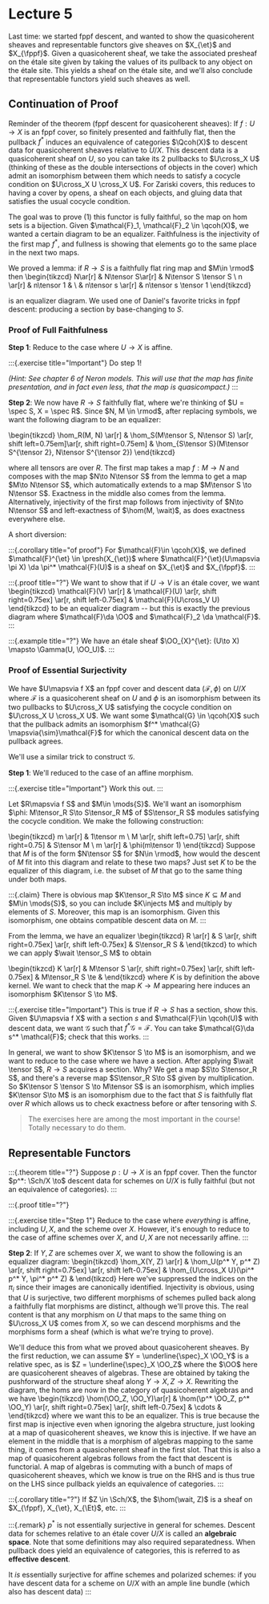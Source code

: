 # Lecture 5

Last time: we started fppf descent, and wanted to show the quasicoherent sheaves and representable functors give sheaves on $X_{\et}$ and $X_{\fppf}$.
Given a quasicoherent sheaf, we take the associated presheaf on the étale site given by taking the values of its pullback to any object on the étale site.
This yields a sheaf on the étale site, and we'll also conclude that representable functors yield such sheaves as well.

## Continuation of Proof

Reminder of the theorem (fppf descent for quasicoherent sheaves):
If $f:U\to X$ is an fppf cover, so finitely presented and faithfully flat, then the pullback $f^*$ induces an equivalence of categories $\Qcoh(X)$ to descent data for quasicoherent sheaves relative to $U/X$.
This descent data is a quasicoherent sheaf on $U$, so you can take its 2 pullbacks to $U\cross_X U$ (thinking of these as the double intersections of objects in the cover) which admit an isomorphism between them which needs to satisfy a cocycle condition on $U\cross_X U \cross_X U$.
For Zariski covers, this reduces to having a cover by opens, a sheaf on each objects, and gluing data that satisfies the usual cocycle condition.

The goal was to prove (1) this functor is fully faithful, so the map on hom sets is a bijection.
Given $\mathcal{F}_1, \mathcal{F}_2 \in \qcoh(X)$, we wanted a certain diagram to be an equalizer.
Faithfulness is the injectivity of the first map $f^*$, and fullness is showing that elements go to the same place in the next two maps.

We proved a lemma: if $R\to S$ is a faithfully flat ring map and $M\in \rmod$ then 
\begin{tikzcd}
N\ar[r] & N\tensor S\ar[r] & N\tensor S \tensor S \\
n \ar[r] & n\tensor 1 & \\
 & n\tensor s \ar[r] & n\tensor s \tensor 1
\end{tikzcd}

is an equalizer diagram.
We used one of Daniel's favorite tricks in fppf descent: producing a section by base-changing to $S$.

### Proof of Full Faithfulness

**Step 1**: 
Reduce to the case where $U\to X$ is affine.

:::{.exercise title="Important"}
Do step 1!

*(Hint: See chapter 6 of Neron models.
This will use that the map has finite presentation, and in fact even less, that the map is quasicompact.)*
:::

**Step 2**:
We now have $R\to S$ faithfully flat, where we're thinking of $U = \spec S, X = \spec R$.
Since $N, M \in \rmod$, after replacing symbols, we want the following diagram to be an equalizer:

\begin{tikzcd}
\hom_R(M, N) \ar[r] &
\hom_S(M\tensor S, N\tensor S) \ar[r, shift left=0.75em]\ar[r, shift right=0.75em] &
\hom_{S\tensor S}(M\tensor S^{\tensor 2}, N\tensor S^{\tensor 2})
\end{tikzcd}

where all tensors are over $R$.
The first map takes a map $f:M\to N$ and composes with the map $N\to N\tensor S$ from the lemma to get a map $M\to N\tensor S$, which automatically extends to a map $M\tensor S \to N\tensor S$.
Exactness in the middle also comes from the lemma.
Alternatively, injectivity of the first map follows from injectivity of $N\to N\tensor S$ and left-exactness of $\hom(M, \wait)$, as does exactness everywhere else.

A short diversion:

:::{.corollary title="of proof"}
For $\mathcal{F}\in \qcoh(X)$, we defined $\mathcal{F}^{\et} \in \presh(X_{\et})$ where $\mathcal{F}^{\et}(U\mapsvia \pi X) \da \pi^* \mathcal{F}(U)$ is a sheaf on $X_{\et}$ and $X_{\fppf}$.
:::

:::{.proof title="?"}
We want to show that if $U\to V$ is an étale cover, we want 
\begin{tikzcd}
\mathcal{F}(V) \ar[r] &
\mathcal{F}(U) \ar[r, shift right=0.75ex] \ar[r, shift left-0.75ex] &
\mathcal{F}(U\cross_V U) 
\end{tikzcd}
to be an equalizer diagram -- but this is exactly the previous diagram where $\mathcal{F}\da \OO$ and $\mathcal{F}_2 \da \mathcal{F}$.
:::

:::{.example title="?"}
We have an étale sheaf $\OO_{X}^{\et}: (U\to X) \mapsto \Gamma(U, \OO_U)$.
:::

### Proof of Essential Surjectivity

We have $U\mapsvia f X$ an fppf cover and descent data $(\mathcal{F}, \phi)$ on $U/X$ where $\mathcal{F}$ is a quasicoherent sheaf on $U$ and $\phi$ is an isomorphism between its two pullbacks to $U\cross_X  U$ satisfying the cocycle condition on $U\cross_X U \cross_X U$.
We want some $\mathcal{G} \in \qcoh(X)$ such that the pullback admits an isomorphism $f^* \mathcal{G} \mapsvia{\sim}\mathcal{F}$ for which the canonical descent data on the pullback agrees.

We'll use a similar trick to construct $\mathcal{G}$.

**Step 1**:
We'll reduced to the case of an affine morphism.

:::{.exercise title="Important"}
Work this out.
:::

Let $R\mapsvia f S$ and $M\in \mods{S}$.
We'll want an isomorphism $\phi: M\tensor_R S\to S\tensor_R M$ of $S\tensor_R S$ modules satisfying the cocycle condition.
We make the following construction:

\begin{tikzcd}
m \ar[r] & 1\tensor m \\
M \ar[r, shift left=0.75] \ar[r, shift right=0.75] & S\tensor M \\
m \ar[r] & \phi(m\tensor 1)
\end{tikzcd}
Suppose that $M$ is of the form $N\tensor S$ for $N\in \rmod$, how would the descent of $M$ fit into this diagram and relate to these two maps?
Just set $K$ to be the equalizer of this diagram, i.e. the subset of $M$ that go to the same thing under both maps.

:::{.claim}
There is obvious map $K\tensor_R S\to M$ since $K \subseteq M$ and $M\in \mods{S}$, so you can include $K\injects M$ and multiply by elements of $S$.
Moreover, this map is an isomorphism.
Given this isomorphism, one obtains compatible descent data on $M$.
:::

From the lemma, we have an equalizer
\begin{tikzcd}
R \ar[r] &
S \ar[r, shift right=0.75ex] \ar[r, shift left-0.75ex] &
S\tensor_R S &
\end{tikzcd}
to which we can apply $\wait \tensor_S M$ to obtain

\begin{tikzcd}
K \ar[r] &
M\tensor S \ar[r, shift right=0.75ex] \ar[r, shift left-0.75ex] &
M\tensor_R S \te &
\end{tikzcd}
where $K$ is by definition the above kernel.
We want to check that the map $K\to M$ appearing here induces an isomorphism $K\tensor S \to M$.


:::{.exercise title="Important"}
This is true if $R\to S$ has a section, show this.
Given $U\mapsvia f X$ with a section $s$ and $\mathcal{F}\in \qcoh(U)$ with descent data, we want $\mathcal{G}$ such that $f^* \mathcal{G} = \mathcal{F}$.
You can take $\mathcal{G}\da s^* \mathcal{F}$; check that this works.
:::

In general, we want to show $K\tensor S \to M$ is an isomorphism, and we want to reduce to the case where we have a section.
After applying $\wait \tensor S$, $R\to S$ acquires a section.
Why? 
We get a map $S\to S\tensor_R S$, and there's a reverse map $S\tensor_R S\to S$ given by multiplication.
So $K\tensor S \tensor S \to M\tensor S$ is an isomorphism, which implies $K\tensor S\to M$ is an isomorphism due to the fact that $S$ is faithfully flat over $R$ which allows us to check exactness before or after tensoring with $S$.

> The exercises here are among the most important in the course! 
  Totally necessary to do them.

## Representable Functors


:::{.theorem title="?"}
Suppose $p:U\to X$ is an fppf cover.
Then the functor $p^*: \Sch/X \to$ descent data for schemes on $U/X$ is fully faithful (but not an equivalence of categories).
:::

:::{.proof title="?"}

:::{.exercise title="Step 1"}
Reduce to the case where *everything* is affine, including $U, X$, and the scheme over $X$.
However, it's enough to reduce to the case of affine schemes over $X$, and $U, X$ are not necessarily affine.
:::

**Step 2**:
If $Y,Z$ are schemes over $X$, we want to show the following is an equalizer diagram:
\begin{tikzcd}
\hom_X(Y, Z) \ar[r] &
\hom_U(p^* Y, p^* Z) \ar[r, shift right=0.75ex] \ar[r, shift left-0.75ex] &
\hom_{U\cross_X U}(\pi^* p^* Y, \pi^* p^* Z) &
\end{tikzcd}
Here we've suppressed the indices on the $\pi_i$ since their images are canonically identified.
Injectivity is obvious, using that $U$ is surjective, two different morphisms of schemes pulled back along a faithfully flat morphisms are distinct, although we'll prove this.
The real content is that any morphism on $U$ that maps to the same thing on $U\cross_X U$ comes from $X$, so we can descend morphisms and the morphisms form a sheaf (which is what we're trying to prove).

We'll deduce this from what we proved about quasicoherent sheaves.
By the first reduction, we can assume $Y = \underline{\spec}_X \OO_Y$ is a relative spec, as is $Z = \underline{\spec}_X \OO_Z$ where the $\OO$ here are quasicoherent sheaves of algebras.
These are obtained by taking the pushforward of the structure sheaf along $Y\to X, Z\to X$.
Rewriting the diagram, the homs are now in the category of quasicoherent algebras and we have
\begin{tikzcd}
 \hom(\OO_Z, \OO_Y)\ar[r] &
 \hom(\p^* \OO_Z, p^* \OO_Y) \ar[r, shift right=0.75ex] \ar[r, shift left-0.75ex] &
 \cdots &
\end{tikzcd}
where we want this to be an equalizer.
This is true because the first map is injective even when ignoring the algebra structure, just looking at a map of quasicoherent sheaves, we know this is injective.
If we have an element in the middle that is a morphism of algebras mapping to the same thing, it comes from a quasicoherent sheaf in the first slot.
That this is also a map of quasicoherent algebras follows from the fact that descent is functorial.
A map of algebras is commuting with a bunch of maps of quasicoherent sheaves, which we know is true on the RHS and is thus true on the LHS since pullback yields an equivalence of categories.
:::

:::{.corollary title="?"}
If $Z \in \Sch/X$, the $\hom(\wait, Z)$ is a sheaf on $X_{\fppf}, X_{\et}, X_{\Et}$, etc.
:::

:::{.remark}
$p^*$ is not essentially surjective in general for schemes.
Descent data for schemes relative to an étale cover $U/X$ is called an **algebraic space**.
Note that some definitions may also required separatedness.
When pullback does yield an equivalence of categories, this is referred to as **effective descent**.

It *is* essentially surjective for affine schemes and polarized schemes: if you have descent data for a scheme on $U/X$ with an ample line bundle (which also has descent data)
:::
